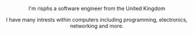 <p align='center'>
  I'm risphs a software engineer from the United Kingdom
</p>
<p align='center'>
  I have many intrests within computers including programming, electronics, networking and more.
</p>
